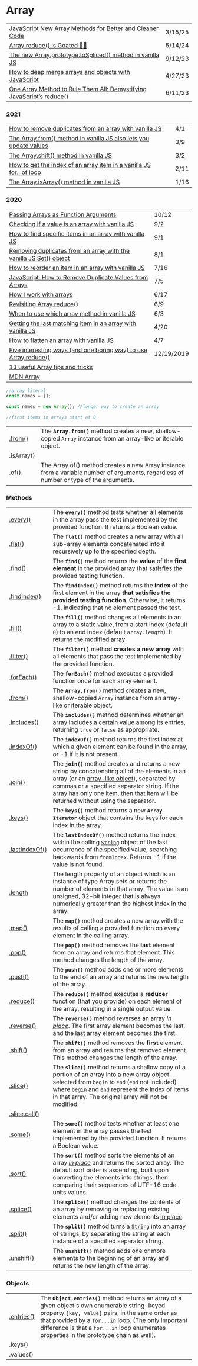 # Array

|                                                                                                                                                                                   |         |
| --------------------------------------------------------------------------------------------------------------------------------------------------------------------------------- | ------- |
| [JavaScript New Array Methods for Better and Cleaner Code](https://app.daily.dev/posts/javascript-new-array-methods-for-better-and-cleaner-code-zpxiiapan)                        | 3/15/25 |
| [Array.reduce() is Goated 🐐✨](https://dev.to/mattlewandowski93/arrayreduce-is-goated-1f1j?context=digest)                                                                        | 5/14/24 |
| [The new Array.prototype.toSpliced() method in vanilla JS](https://gomakethings.com/the-new-array.prototype.tospliced-method-in-vanilla-js/)                                      | 9/12/23 |
| [How to deep merge arrays and objects with JavaScript](https://gomakethings.com/how-to-deep-merge-arrays-and-objects-with-javascript/)                                            | 4/27/23 |
| [One Array Method to Rule Them All: Demystifying JavaScript’s reduce()](https://blog.devgenius.io/one-array-method-to-rule-them-all-demystifying-javascripts-reduce-410ffe275745) | 6/11/23 |

### 2021

|                                                                                                                                                                      |      |
| -------------------------------------------------------------------------------------------------------------------------------------------------------------------- | ---- |
| [How to remove duplicates from an array with vanilla JS](https://gomakethings.com/how-to-remove-duplicates-from-an-array-with-vanilla-js/)                           | 4/1  |
| [The Array.from() method in vanilla JS also lets you update values](https://gomakethings.com/the-array.from-method-in-vanilla-js-also-lets-you-update-values/)       | 3/9  |
| [The Array.shift() method in vanilla JS](https://gomakethings.com/the-array.shift-method-in-vanilla-js/)                                                             | 3/2  |
| [How to get the index of an array item in a vanilla JS for...of loop](https://gomakethings.com/how-to-get-the-index-of-an-array-item-in-a-vanilla-js-for...of-loop/) | 2/11 |
| [The Array.isArray() method in vanilla JS](https://gomakethings.com/the-array.isarray-method-in-vanilla-js/)                                                         | 1/16 |

### 2020

|                                                                                                                                                                                                                    |            |
| ------------------------------------------------------------------------------------------------------------------------------------------------------------------------------------------------------------------ | ---------- |
| [Passing Arrays as Function Arguments](https://medium.com/dailyjs/passing-arrays-as-function-arguments-c1f3644ecb9c)                                                                                               | 10/12      |
| [Checking if a value is an array with vanilla JS](https://gomakethings.com/checking-if-a-value-is-an-array-with-vanilla-js/?mc_cid=1b826fd865\&mc_eid=\[UNIQID])                                                   | 9/2        |
| [How to find specific items in an array with vanilla JS](https://gomakethings.com/how-to-find-specific-items-in-an-array-with-vanilla-js/?mc_cid=0ef9486dcc\&mc_eid=\[UNIQID])                                     | 9/1        |
| [Removing duplicates from an array with the vanilla JS Set() object](https://gomakethings.com/removing-duplicates-from-an-array-with-the-vanilla-js-set-object/?mc_cid=11d34946a2\&mc_eid=\[UNIQID])               | 8/1        |
| [How to reorder an item in an array with vanilla JS](https://gomakethings.com/how-to-reorder-an-item-in-an-array-with-vanilla-js/?mc_cid=c0083d96b8\&mc_eid=\[UNIQID])                                             | 7/16       |
| [JavaScript: How to Remove Duplicate Values from Arrays](https://dev.to/will_devs/javascript-how-to-remove-duplicate-values-from-arrays-lf0?utm_source=digest_mailer\&utm_medium=email\&utm_campaign=digest_email) | 7/5        |
| [How I work with arrays](https://zellwk.com/blog/how-i-work-with-arrays/?ck_subscriber_id=420572458)                                                                                                               | 6/17       |
| [Revisiting Array.reduce()](https://gomakethings.com/revisiting-array.reduce/?mc_cid=349c39a779\&mc_eid=\[UNIQID])                                                                                                 | 6/9        |
| [When to use which array method in vanilla JS](https://gomakethings.com/when-to-use-which-array-method-in-vanilla-js/?mc_cid=c513a900d9\&mc_eid=\[UNIQID])                                                         | 6/3        |
| [Getting the last matching item in an array with vanilla JS](https://gomakethings.com/getting-the-last-matching-item-in-an-array-with-vanilla-js/?mc_cid=fbcd1aac35\&mc_eid=\[UNIQID])                             | 4/20       |
| [How to flatten an array with vanilla JS](https://gomakethings.com/how-to-flatten-an-array-with-vanilla-js/?mc_cid=cad6df7f69\&mc_eid=\[UNIQID])                                                                   | 4/7        |
| [Five interesting ways (and one boring way) to use Array.reduce()](https://gomakethings.com/five-interesting-ways-and-one-boring-way-to-use-array.reduce)                                                          | 12/19/2019 |
| [13 useful Array tips and tricks](https://dev.to/duomly/13-useful-javascript-array-tips-and-tricks-you-should-know-2jfo)                                                                                           |            |
| [MDN Array](https://developer.mozilla.org/en-US/docs/Web/JavaScript/Reference/Global_Objects/Array)                                                                                                                |            |

```javascript
//array literal
const names = [];

const names = new Array(); //longer way to create an array

//first items in arrays start at 0


```

|                                                                                                        |                                                                                                                                        |
| ------------------------------------------------------------------------------------------------------ | -------------------------------------------------------------------------------------------------------------------------------------- |
| [.from()](https://developer.mozilla.org/en-US/docs/Web/JavaScript/Reference/Global_Objects/Array/from) | The **`Array.from()`** method creates a new, shallow-copied `Array` instance from an array-like or iterable object.                    |
| .isArray()                                                                                             |                                                                                                                                        |
| [.of()](https://developer.mozilla.org/en-US/docs/Web/JavaScript/Reference/Global_Objects/Array/of)     | The Array.of() method creates a new Array instance from a variable number of arguments, regardless of number or type of the arguments. |

### Methods

|                                                                                                                       |                                                                                                                                                                                                                                                                                                                                                                                                             |
| --------------------------------------------------------------------------------------------------------------------- | ----------------------------------------------------------------------------------------------------------------------------------------------------------------------------------------------------------------------------------------------------------------------------------------------------------------------------------------------------------------------------------------------------------- |
| [.every()](https://developer.mozilla.org/en-US/docs/Web/JavaScript/Reference/Global_Objects/Array/every)              | The **`every()`** method tests whether all elements in the array pass the test implemented by the provided function. It returns a Boolean value.                                                                                                                                                                                                                                                            |
| [.flat()](https://developer.mozilla.org/en-US/docs/Web/JavaScript/Reference/Global_Objects/Array/flat)                | The **`flat()`** method creates a new array with all sub-array elements concatenated into it recursively up to the specified depth.                                                                                                                                                                                                                                                                         |
| [.find()](https://developer.mozilla.org/en-US/docs/Web/JavaScript/Reference/Global_Objects/Array/find)                | The **`find()`** method returns the **value** of the **first element** in the provided array that satisfies the provided testing function.                                                                                                                                                                                                                                                                  |
| [.findIndex()](https://developer.mozilla.org/en-US/docs/Web/JavaScript/Reference/Global_Objects/Array/findIndex)      | The **`findIndex()`** method returns the **index** of the first element in the array **that satisfies the provided testing function**. Otherwise, it returns -1, indicating that no element passed the test.                                                                                                                                                                                                |
| [.fill()](https://developer.mozilla.org/en-US/docs/Web/JavaScript/Reference/Global_Objects/Array/fill)                | The **`fill()`** method changes all elements in an array to a static value, from a start index (default `0`) to an end index (default `array.length`). It returns the modified array.                                                                                                                                                                                                                       |
| [.filter()](https://developer.mozilla.org/en-US/docs/Web/JavaScript/Reference/Global_Objects/Array/filter)            | The **`filter()`** method **creates a new array** with all elements that pass the test implemented by the provided function.                                                                                                                                                                                                                                                                                |
| [.forEach()](https://developer.mozilla.org/en-US/docs/Web/JavaScript/Reference/Global_Objects/Array/forEach)          | The **`forEach()`** method executes a provided function once for each array element.                                                                                                                                                                                                                                                                                                                        |
| [.from()](https://developer.mozilla.org/en-US/docs/Web/JavaScript/Reference/Global_Objects/Array/from)                | The **`Array.from()`** method creates a new, shallow-copied `Array` instance from an array-like or iterable object.                                                                                                                                                                                                                                                                                         |
| [.includes()](https://developer.mozilla.org/en-US/docs/Web/JavaScript/Reference/Global_Objects/Array/includes)        | The **`includes()`** method determines whether an array includes a certain value among its entries, returning `true` or `false` as appropriate.                                                                                                                                                                                                                                                             |
| [.indexOf()](https://developer.mozilla.org/en-US/docs/Web/JavaScript/Reference/Global_Objects/Array/indexOf)          | The **`indexOf()`** method returns the first index at which a given element can be found in the array, or -1 if it is not present.                                                                                                                                                                                                                                                                          |
| [.join()](https://developer.mozilla.org/en-US/docs/Web/JavaScript/Reference/Global_Objects/Array/join)                | The **`join()`** method creates and returns a new string by concatenating all of the elements in an array (or an [array-like object](https://developer.mozilla.org/en-US/docs/Web/JavaScript/Guide/Indexed_collections#Working_with_array-like_objects)), separated by commas or a specified separator string. If the array has only one item, then that item will be returned without using the separator. |
| [.keys()](https://developer.mozilla.org/en-US/docs/Web/JavaScript/Reference/Global_Objects/Array/keys)                | The **`keys()`** method returns a new **`Array Iterator`** object that contains the keys for each index in the array.                                                                                                                                                                                                                                                                                       |
| [.lastIndexOf()](https://developer.mozilla.org/en-US/docs/Web/JavaScript/Reference/Global_Objects/String/lastIndexOf) | The **`lastIndexOf()`** method returns the index within the calling [`String`](https://developer.mozilla.org/en-US/docs/Web/JavaScript/Reference/Global_Objects/String) object of the last occurrence of the specified value, searching backwards from `fromIndex`. Returns -1 if the value is not found.                                                                                                   |
| [.length](https://developer.mozilla.org/en-US/docs/Web/JavaScript/Reference/Global_Objects/Array/length)              | The length property of an object which is an instance of type Array sets or returns the number of elements in that array. The value is an unsigned, 32-bit integer that is always numerically greater than the highest index in the array.                                                                                                                                                                  |
| [.map()](https://developer.mozilla.org/en-US/docs/Web/JavaScript/Reference/Global_Objects/Array/map)                  | The **`map()`** method creates a new array with the results of calling a provided function on every element in the calling array.                                                                                                                                                                                                                                                                           |
| [.pop()](https://developer.mozilla.org/en-US/docs/Web/JavaScript/Reference/Global_Objects/Array/pop)                  | The **`pop()`** method removes the **last** element from an array and returns that element. This method changes the length of the array.                                                                                                                                                                                                                                                                    |
| [.push()](https://developer.mozilla.org/en-US/docs/Web/JavaScript/Reference/Global_Objects/Array/push)                | The **`push()`** method adds one or more elements to the end of an array and returns the new length of the array.                                                                                                                                                                                                                                                                                           |
| [.reduce()](https://developer.mozilla.org/en-US/docs/Web/JavaScript/Reference/Global_Objects/Array/Reduce)            | The **`reduce()`** method executes a **reducer** function (that you provide) on each element of the array, resulting in a single output value.                                                                                                                                                                                                                                                              |
| [.reverse()](https://developer.mozilla.org/en-US/docs/Web/JavaScript/Reference/Global_Objects/Array/reverse)          | The **`reverse()`** method reverses an array [_in place_](https://en.wikipedia.org/wiki/In-place_algorithm). The first array element becomes the last, and the last array element becomes the first.                                                                                                                                                                                                        |
| [.shift()](https://developer.mozilla.org/en-US/docs/Web/JavaScript/Reference/Global_Objects/Array/shift)              | The **`shift()`** method removes the **first** element from an array and returns that removed element. This method changes the length of the array.                                                                                                                                                                                                                                                         |
| [.slice()](https://developer.mozilla.org/en-US/docs/Web/JavaScript/Reference/Global_Objects/Array/slice)              | The **`slice()`** method returns a shallow copy of a portion of an array into a new array object selected from `begin` to `end` (`end` not included) where `begin` and `end` represent the index of items in that array. The original array will not be modified.                                                                                                                                           |
| [.slice.call()](https://stackoverflow.com/questions/7056925/how-does-array-prototype-slice-call-work)                 |                                                                                                                                                                                                                                                                                                                                                                                                             |
| [.some()](https://developer.mozilla.org/en-US/docs/Web/JavaScript/Reference/Global_Objects/Array/some)                | The **`some()`** method tests whether at least one element in the array passes the test implemented by the provided function. It returns a Boolean value.                                                                                                                                                                                                                                                   |
| [.sort()](https://developer.mozilla.org/en-US/docs/Web/JavaScript/Reference/Global_Objects/Array/sort)                | The **`sort()`** method sorts the elements of an array [_in place_](https://en.wikipedia.org/wiki/In-place_algorithm) and returns the sorted array. The default sort order is ascending, built upon converting the elements into strings, then comparing their sequences of UTF-16 code units values.                                                                                                       |
| [.splice()](https://developer.mozilla.org/en-US/docs/Web/JavaScript/Reference/Global_Objects/Array/splice)            | The **`splice()`** method changes the contents of an array by removing or replacing existing elements and/or adding new elements [in place](https://en.wikipedia.org/wiki/In-place_algorithm).                                                                                                                                                                                                              |
| [.split()](https://developer.mozilla.org/en-US/docs/Web/JavaScript/Reference/Global_Objects/String/split)             | The **`split()`** method turns a [`String`](https://developer.mozilla.org/en-US/docs/Web/JavaScript/Reference/Global_Objects/String) into an array of strings, by separating the string at each instance of a specified separator string.                                                                                                                                                                   |
| [.unshift()](https://developer.mozilla.org/en-US/docs/Web/JavaScript/Reference/Global_Objects/Array/unshift)          | The **`unshift()`** method adds one or more elements to the beginning of an array and returns the new length of the array.                                                                                                                                                                                                                                                                                  |

### Objects

|                                                                                                               |                                                                                                                                                                                                                                                                                                                                                                                                     |
| ------------------------------------------------------------------------------------------------------------- | --------------------------------------------------------------------------------------------------------------------------------------------------------------------------------------------------------------------------------------------------------------------------------------------------------------------------------------------------------------------------------------------------- |
| [.entries()](https://developer.mozilla.org/en-US/docs/Web/JavaScript/Reference/Global_Objects/Object/entries) | The **`Object.entries()`** method returns an array of a given object's own enumerable string-keyed property `[key, value]` pairs, in the same order as that provided by a [`for...in`](https://developer.mozilla.org/en-US/docs/Web/JavaScript/Reference/Statements/for...in) loop. (The only important difference is that a `for...in` loop enumerates properties in the prototype chain as well). |
| .keys()                                                                                                       |                                                                                                                                                                                                                                                                                                                                                                                                     |
| .values()                                                                                                     |                                                                                                                                                                                                                                                                                                                                                                                                     |
